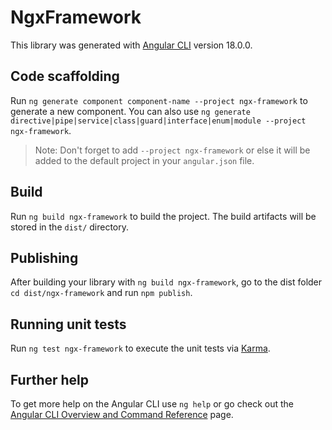 # NgxFramework

This library was generated with [Angular CLI](https://github.com/angular/angular-cli) version 18.0.0.

## Code scaffolding

Run `ng generate component component-name --project ngx-framework` to generate a new component. You can also use `ng generate directive|pipe|service|class|guard|interface|enum|module --project ngx-framework`.
> Note: Don't forget to add `--project ngx-framework` or else it will be added to the default project in your `angular.json` file. 

## Build

Run `ng build ngx-framework` to build the project. The build artifacts will be stored in the `dist/` directory.

## Publishing

After building your library with `ng build ngx-framework`, go to the dist folder `cd dist/ngx-framework` and run `npm publish`.

## Running unit tests

Run `ng test ngx-framework` to execute the unit tests via [Karma](https://karma-runner.github.io).

## Further help

To get more help on the Angular CLI use `ng help` or go check out the [Angular CLI Overview and Command Reference](https://angular.dev/tools/cli) page.
